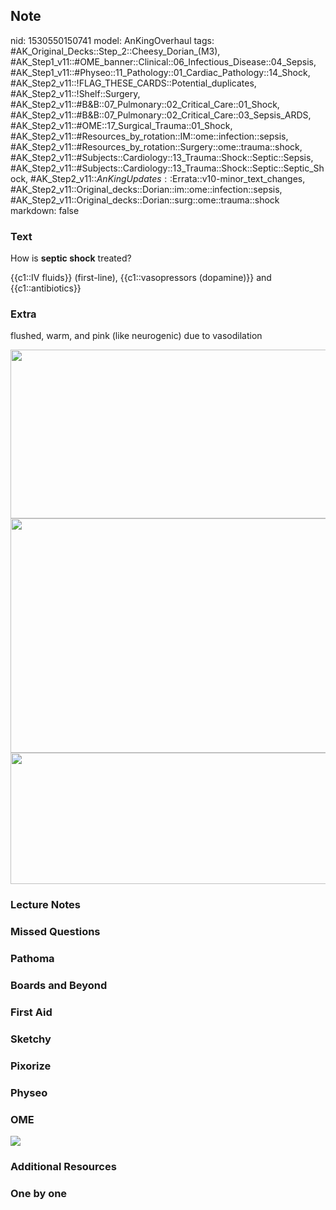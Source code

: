 ## Note
nid: 1530550150741
model: AnKingOverhaul
tags: #AK_Original_Decks::Step_2::Cheesy_Dorian_(M3), #AK_Step1_v11::#OME_banner::Clinical::06_Infectious_Disease::04_Sepsis, #AK_Step1_v11::#Physeo::11_Pathology::01_Cardiac_Pathology::14_Shock, #AK_Step2_v11::!FLAG_THESE_CARDS::Potential_duplicates, #AK_Step2_v11::!Shelf::Surgery, #AK_Step2_v11::#B&B::07_Pulmonary::02_Critical_Care::01_Shock, #AK_Step2_v11::#B&B::07_Pulmonary::02_Critical_Care::03_Sepsis_ARDS, #AK_Step2_v11::#OME::17_Surgical_Trauma::01_Shock, #AK_Step2_v11::#Resources_by_rotation::IM::ome::infection::sepsis, #AK_Step2_v11::#Resources_by_rotation::Surgery::ome::trauma::shock, #AK_Step2_v11::#Subjects::Cardiology::13_Trauma::Shock::Septic::Sepsis, #AK_Step2_v11::#Subjects::Cardiology::13_Trauma::Shock::Septic::Septic_Shock, #AK_Step2_v11::$AnKingUpdates::$Errata::v10-minor_text_changes, #AK_Step2_v11::Original_decks::Dorian::im::ome::infection::sepsis, #AK_Step2_v11::Original_decks::Dorian::surg::ome::trauma::shock
markdown: false

### Text
How is <b>septic shock</b> treated?
<div>
  {{c1::IV fluids}} (first-line), {{c1::vasopressors (dopamine)}}
  and {{c1::antibiotics}}
</div>

### Extra
flushed, warm, and pink (like neurogenic) due to vasodilation
<div><img src="shock_1606536512074.png" class="" style=
"width: 545px; height: 270px;"></div>
<div>
<div><img class="" src="paste-44345537331201.jpg" style=
"height: 375px; width: 545px;"></div><img class="" src=
"paste-44332652429313.jpg" style=
"height: 210px; width: 545px;"></div>

### Lecture Notes


### Missed Questions


### Pathoma


### Boards and Beyond


### First Aid


### Sketchy


### Pixorize


### Physeo


### OME
<div class="ome-widget">
  <a href=
  "https://onlinemeded.org/spa/infectious-disease/sepsis/acquire?ref=anki">
  <img src="_OME_AnkiFlashcards_Lesson_4.png"></a>
</div>

### Additional Resources


### One by one

